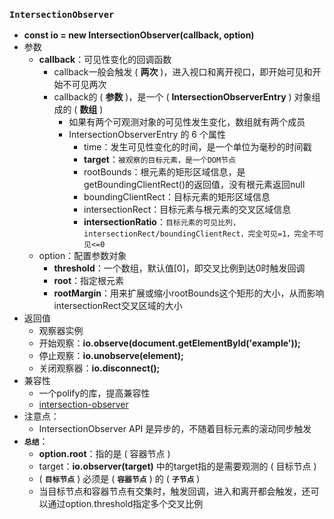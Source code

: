 
### `IntersectionObserver`
- **const io = new IntersectionObserver(callback, option)**
- 参数
  - **callback**：可见性变化的回调函数
    - callback一般会触发 ( **两次** )，进入视口和离开视口，即开始可见和开始不可见两次
    - callback的 ( **参数** )，是一个 ( **IntersectionObserverEntry** ) 对象组成的 ( **数组** )
      - 如果有两个可观测对象的可见性发生变化，数组就有两个成员
      - IntersectionObserverEntry 的 6 个属性
        - time：发生可见性变化的时间，是一个单位为毫秒的时间戳
        - **target**：`被观察的目标元素，是一个DOM节点`
        - rootBounds：根元素的矩形区域信息，是getBoundingClientRect()的返回值，没有根元素返回null
        - boundingClientRect：目标元素的矩形区域信息
        - intersectionRect：目标元素与根元素的交叉区域信息
        - **intersectionRatio**：`目标元素的可见比列，intersectionRect/boundingClientRect，完全可见=1，完全不可见<=0`
  - option：配置参数对象
    - **threshold**：一个数组，默认值[0]，即交叉比例到达0时触发回调
    - **root**：指定根元素
    - **rootMargin**：用来扩展或缩小rootBounds这个矩形的大小，从而影响intersectionRect交叉区域的大小
- 返回值
  - 观察器实例
  - 开始观察：**io.observe(document.getElementById('example'));**
  - 停止观察：**io.unobserve(element);**
  - 关闭观察器：**io.disconnect();**
- 兼容性
  - 一个polify的库，提高兼容性
  - [intersection-observer](https://github.com/w3c/IntersectionObserver/tree/master/polyfill)
- 注意点：
  - IntersectionObserver API 是异步的，不随着目标元素的滚动同步触发
- **`总结`**：
  - **option.root**：指的是 ( 容器节点 )
  - target：**io.observer(target)** 中的target指的是需要观测的 ( 目标节点 )
  - ( **`目标节点`** ) 必须是 ( **`容器节点`** ) 的 ( **`子节点`** )
  - 当目标节点和容器节点有交集时，触发回调，进入和离开都会触发，还可以通过option.threshold指定多个交叉比例